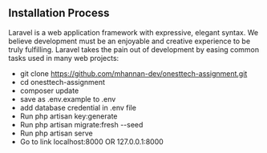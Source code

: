 

## Installation Process

Laravel is a web application framework with expressive, elegant syntax. We believe development must be an enjoyable and creative experience to be truly fulfilling. Laravel takes the pain out of development by easing common tasks used in many web projects:

- git clone https://github.com/mhannan-dev/onesttech-assignment.git
- cd onesttech-assignment
- composer update
- save as .env.example to .env
- add database credential in .env file
- Run php artisan key:generate
- Run php artisan migrate:fresh --seed
- Run php artisan serve
- Go to link localhost:8000 OR 127.0.0.1:8000
